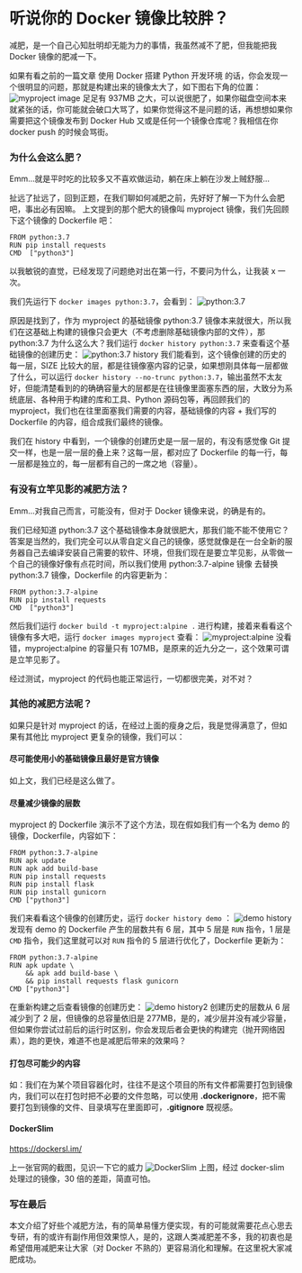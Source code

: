 # 听说你的 Docker 镜像比较胖？


减肥，是一个自己心知肚明却无能为力的事情，我虽然减不了肥，但我能把我 Docker 镜像的肥减一下。

如果有看之前的一篇文章 使用 Docker 搭建 Python 开发环境 的话，你会发现一个很明显的问题，那就是构建出来的镜像太大了，如下图右下角的位置：
![myproject image](https://mmbiz.qpic.cn/mmbiz_png/oS1Ryib0qL8WcE1tfYuvtAZ50uCtrpvChaHcv3bVYZmcaswlpOE7E3lYdmentjmNH0JqMicDKdLQT6NjGGFcZe3A/0?wx_fmt=png)
足足有 937MB 之大，可以说很肥了，如果你磁盘空间本来就紧张的话，你可能就会破口大骂了，如果你觉得这不是问题的话，再想想如果你需要把这个镜像发布到 Docker Hub 又或是任何一个镜像仓库呢？我相信在你 docker push 的时候会骂街。

### 为什么会这么肥？
Emm...就是平时吃的比较多又不喜欢做运动，躺在床上躺在沙发上贼舒服...

扯远了扯远了，回到正题，在我们聊如何减肥之前，先好好了解一下为什么会肥吧，事出必有因嘛。
上文提到的那个肥大的镜像叫 myproject 镜像，我们先回顾下这个镜像的 Dockerfile 吧：
```
FROM python:3.7
RUN pip install requests
CMD  ["python3"]
```

以我敏锐的直觉，已经发现了问题绝对出在第一行，不要问为什么，让我装 x 一次。

我们先运行下 `docker images python:3.7`，会看到：
![python:3.7](https://mmbiz.qpic.cn/mmbiz_png/oS1Ryib0qL8XKla5MEE3zx19ykfBicGBQ1lb7vXNsxJUiarnThkoPoYeia82TAmibGA3VSE3jNhKnDic5YLq375IjxXQ/0?wx_fmt=png)

原因是找到了，作为 myproject 的基础镜像 python:3.7 镜像本来就很大，所以我们在这基础上构建的镜像只会更大（不考虑删除基础镜像内部的文件），那 python:3.7 为什么这么大？我们运行 `docker history python:3.7` 来查看这个基础镜像的创建历史：
![python:3.7 history](https://mmbiz.qpic.cn/mmbiz_png/oS1Ryib0qL8XKla5MEE3zx19ykfBicGBQ1WFJCN8jGVZ9kuMf7oRwfcm1Da7F0QceuicR4UodAUbibKRjEQvgPAC0g/0?wx_fmt=png)
我们能看到，这个镜像创建的历史的每一层，SIZE 比较大的层，都是往镜像塞内容的记录，如果想刚具体每一层都做了什么，可以运行 `docker history --no-trunc python:3.7`，输出虽然不太友好，但能清楚看到的的确确容量大的层都是在往镜像里面塞东西的层，大致分为系统底层、各种用于构建的库和工具、Python 源码包等，再回顾我们的 myproject，我们也在往里面塞我们需要的内容，基础镜像的内容 + 我们写的 Dockerfile 的内容，组合成我们最终的镜像。

我们在 history 中看到，一个镜像的创建历史是一层一层的，有没有感觉像 Git 提交一样，也是一层一层的叠上来？这每一层，都对应了 Dockerfile 的每一行，每一层都是独立的，每一层都有自己的一席之地（容量）。

### 有没有立竿见影的减肥方法？
Emm...对我自己而言，可能没有，但对于 Docker 镜像来说，的确是有的。

我们已经知道 python:3.7 这个基础镜像本身就很肥大，那我们能不能不使用它？答案是当然的，我们完全可以从零自定义自己的镜像，感觉就像是在一台全新的服务器自己去编译安装自己需要的软件、环境，但我们现在是要立竿见影，从零做一个自己的镜像好像有点花时间，所以我们使用 python:3.7-alpine 镜像 去替换 python:3.7 镜像，Dockerfile 的内容更新为：
```
FROM python:3.7-alpine
RUN pip install requests
CMD  ["python3"]
```

然后我们运行 `docker build -t myproject:alpine .` 进行构建，接着来看看这个镜像有多大吧，运行 `docker images myproject` 查看：
![myproject:alpine](https://mmbiz.qpic.cn/mmbiz_png/oS1Ryib0qL8XKla5MEE3zx19ykfBicGBQ18hicaibc8o7DlUFvMdcTP4kFULrFrKNypunVoSWP0aoCibic7wlNMX40Vg/0?wx_fmt=png)
没看错，myproject:alpine 的容量只有 107MB，是原来的近九分之一，这个效果可谓是立竿见影了。

经过测试，myproject 的代码也能正常运行，一切都很完美，对不对？

### 其他的减肥方法呢？
如果只是针对 myproject 的话，在经过上面的瘦身之后，我是觉得满意了，但如果有其他比 myproject 更复杂的镜像，我们可以：

#### 尽可能使用小的基础镜像且最好是官方镜像
如上文，我们已经是这么做了。

#### 尽量减少镜像的层数
myproject 的 Dockerfile 演示不了这个方法，现在假如我们有一个名为 demo 的镜像，Dockerfile，内容如下：
```
FROM python:3.7-alpine
RUN apk update
RUN apk add build-base
RUN pip install requests
RUN pip install flask
RUN pip install gunicorn
CMD ["python3"]
```

我们来看看这个镜像的创建历史，运行 `docker history demo` ：
![demo history](https://mmbiz.qpic.cn/mmbiz_png/oS1Ryib0qL8XKla5MEE3zx19ykfBicGBQ1gl5sO3zicOKhI6pxnLwukN6O3HRZMGjsEonibf1iarTJTkyciaPlfdd3Kw/0?wx_fmt=png)
发现有 demo 的 Dockerfile 产生的层数共有 6 层，其中 5 层是 `RUN` 指令，1 层是 `CMD` 指令，我们这里就可以对 `RUN` 指令的 5 层进行优化了，Dockerfile 更新为：
```
FROM python:3.7-alpine
RUN apk update \
    && apk add build-base \
    && pip install requests flask gunicorn
CMD ["python3"]
```

在重新构建之后查看镜像的创建历史：
![demo history2](https://mmbiz.qpic.cn/mmbiz_png/oS1Ryib0qL8XKla5MEE3zx19ykfBicGBQ1ibwnVjjwbtKToNPbibBYPZ3bwPoByUiaPb9eqYanMRicV6lMRlv5IibmWlw/0?wx_fmt=png)
创建历史的层数从 6 层减少到了 2 层，但镜像的总容量依旧是 277MB，是的，减少层并没有减少容量，但如果你尝试过前后的运行时区别，你会发现后者会更快的构建完（抛开网络因素），跑的更快，难道不也是减肥后带来的效果吗？

#### 打包尽可能少的内容
如：我们在为某个项目容器化时，往往不是这个项目的所有文件都需要打包到镜像内，我们可以在打包时把不必要的文件忽略，可以使用 **.dockerignore**，把不需要打包到镜像的文件、目录填写在里面即可，**.gitignore** 既视感。

#### DockerSlim
https://dockersl.im/

上一张官网的截图，见识一下它的威力
![DockerSlim](https://mmbiz.qpic.cn/mmbiz_png/oS1Ryib0qL8XKla5MEE3zx19ykfBicGBQ1MDiceKWpwLzv6ZAiap6UonoZicdPLZiajZkBnpSS2GhCzGLVO9n7ZbZUgg/0?wx_fmt=png)
上图，经过 docker-slim 处理过的镜像，30 倍的差距，简直可怕。


### 写在最后
本文介绍了好些个减肥方法，有的简单易懂方便实现，有的可能就需要花点心思去专研，有的或许有副作用但效果惊人，是的，这跟人类减肥差不多，我的初衷也是希望借用减肥来让大家（对 Docker 不熟的）更容易消化和理解。在这里祝大家减肥成功。
